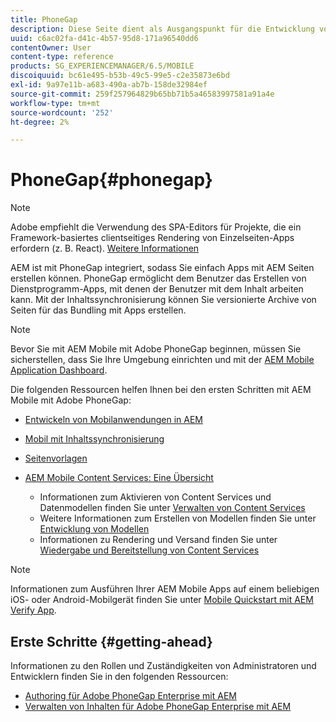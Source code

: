 ```yaml
---
title: PhoneGap
description: Diese Seite dient als Ausgangspunkt für die Entwicklung von Apps mit PhoneGap Enterprise mit AEM. AEM ist mit PhoneGap integriert, sodass Sie einfach Apps mit AEM Seiten erstellen können. PhoneGap ermöglicht dem Benutzer das Erstellen von Dienstprogramm-Apps, mit denen der Benutzer mit dem Inhalt arbeiten kann.
uuid: c6ac02fa-d41c-4b57-95d8-171a96540dd6
contentOwner: User
content-type: reference
products: SG_EXPERIENCEMANAGER/6.5/MOBILE
discoiquuid: bc61e495-b53b-49c5-99e5-c2e35873e6bd
exl-id: 9a97e11b-a683-490a-ab7b-158de32984ef
source-git-commit: 259f257964829b65bb71b5a46583997581a91a4e
workflow-type: tm+mt
source-wordcount: '252'
ht-degree: 2%

---
```


# PhoneGap{#phonegap}

>[!NOTE]
>
>Adobe empfiehlt die Verwendung des SPA-Editors für Projekte, die ein Framework-basiertes clientseitiges Rendering von Einzelseiten-Apps erfordern (z. B. React). [Weitere Informationen](/help/sites-developing/spa-overview.md)

AEM ist mit PhoneGap integriert, sodass Sie einfach Apps mit AEM Seiten erstellen können. PhoneGap ermöglicht dem Benutzer das Erstellen von Dienstprogramm-Apps, mit denen der Benutzer mit dem Inhalt arbeiten kann. Mit der Inhaltssynchronisierung können Sie versionierte Archive von Seiten für das Bundling mit Apps erstellen.

>[!NOTE]
>
>Bevor Sie mit AEM Mobile mit Adobe PhoneGap beginnen, müssen Sie sicherstellen, dass Sie Ihre Umgebung einrichten und mit der [AEM Mobile Application Dashboard](/help/mobile/phonegap-authoring-apps.md).

Die folgenden Ressourcen helfen Ihnen bei den ersten Schritten mit AEM Mobile mit Adobe PhoneGap:

* [Entwickeln von Mobilanwendungen in AEM](/help/mobile/developing-mobile-applications.md)
* [Mobil mit Inhaltssynchronisierung](/help/mobile/phonegap-contentsync.md)
* [Seitenvorlagen  ](/help/mobile/phonegap-apps-arch-page-templates.md)

* [AEM Mobile Content Services: Eine Übersicht](/help/mobile/develop-content-as-a-service.md)

   * Informationen zum Aktivieren von Content Services und Datenmodellen finden Sie unter [Verwalten von Content Services](/help/mobile/developing-content-services.md)
   * Weitere Informationen zum Erstellen von Modellen finden Sie unter [Entwicklung von Modellen](/help/mobile/administer-mobile-apps.md)
   * Informationen zu Rendering und Versand finden Sie unter [Wiedergabe und Bereitstellung von Content Services](/help/mobile/rendering-and-delivery.md)

>[!NOTE]
>
>Informationen zum Ausführen Ihrer AEM Mobile Apps auf einem beliebigen iOS- oder Android-Mobilgerät finden Sie unter [Mobile Quickstart mit AEM Verify App](/help/mobile/phonegap-mobile-quickstart.md).

## Erste Schritte {#getting-ahead}

Informationen zu den Rollen und Zuständigkeiten von Administratoren und Entwicklern finden Sie in den folgenden Ressourcen:

* [Authoring für Adobe PhoneGap Enterprise mit AEM](/help/mobile/phonegap.md)
* [Verwalten von Inhalten für Adobe PhoneGap Enterprise mit AEM](/help/mobile/administer-phonegap.md)
